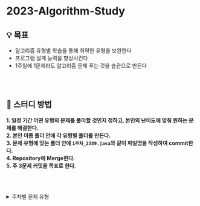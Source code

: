 # 2023-Algorithm-Study

## 💡 목표
* 알고리즘 유형별 학습을 통해 취약한 유형을 보완한다
* 프로그램 설계 능력을 향상시킨다
* 1주일에 1문제라도 알고리즘 문제 푸는 것을 습관으로 만든다

<br><br>

## 📝 스터디 방법
**1. 일정 기간 어떤 유형의 문제를 풀이할 것인지 정하고, 본인의 난이도에 맞춰 원하는 문제를 해결한다.** <br>
**2. 본인 이름 폴더 안에 각 유형별 폴더를 만든다.** <br>
**3. 문제 유형에 맞는 폴더 안에 `1주차_2389.java`와 같이 파일명을 작성하여 commit한다.** <br>
**4. Repository에 Merge한다.** <br>
**5. 주 3문제 커밋을 목표로 한다.** <br>

<br><br>


<details>
    <summary>주차별 문제 유형</summary><br>

| 날짜 | 주제 |
| :------: | :------: |
| 1주차 (05.21 ~ 05.27) | BFS |
| (05.28 ~ 06.10) | 시험기간 |
| 2주차 (06.11 ~ 06.17) | BFS |
| 3주차 (06.18 ~ 06.24) | 자유주제 |
| 4주차 (07.02 ~ 07.08) | DP (Dynamic Programming) |

</details>
